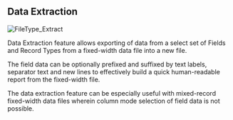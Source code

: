 ## Data Extraction

![FileType_Extract](https://raw.githubusercontent.com/shriprem/FWDataViz/master/images/data_extraction_dialog.png)

Data Extraction feature allows exporting of data from a select set of Fields and Record Types from a fixed-width data file into a new file.

The field data can be optionally prefixed and suffixed by text labels, separator text and new lines to effectively build a quick human-readable report from the fixed-width file.

The data extraction feature can be especially useful with mixed-record fixed-width data files wherein column mode selection of field data is not possible.